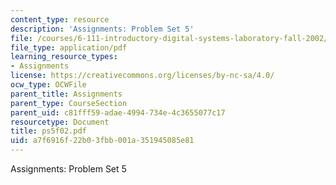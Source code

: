 ```yaml
---
content_type: resource
description: 'Assignments: Problem Set 5'
file: /courses/6-111-introductory-digital-systems-laboratory-fall-2002/a7f6916f22b03fbb001a351945085e81_ps5f02.pdf
file_type: application/pdf
learning_resource_types:
- Assignments
license: https://creativecommons.org/licenses/by-nc-sa/4.0/
ocw_type: OCWFile
parent_title: Assignments
parent_type: CourseSection
parent_uid: c81fff59-adae-4994-734e-4c3655077c17
resourcetype: Document
title: ps5f02.pdf
uid: a7f6916f-22b0-3fbb-001a-351945085e81
---
```

Assignments: Problem Set 5